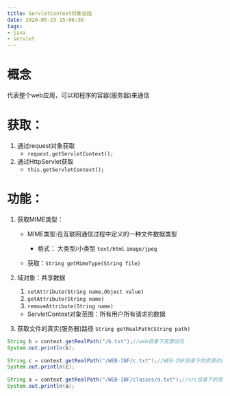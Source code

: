 ```yaml
---
title: ServletContext对象总结
date: 2020-05-23 15:06:36
tags:
- java
- servlet
---
```


# 概念
代表整个web应用，可以和程序的容器(服务器)来通信
# 获取：
1. 通过request对象获取
	- `request.getServletContext();`
2. 通过HttpServlet获取
	- `this.getServletContext();`
# 功能：
1. 获取MIME类型：
	* MIME类型:在互联网通信过程中定义的一种文件数据类型
		* 格式： 大类型/小类型   `text/html`		`image/jpeg`

	* 获取：`String getMimeType(String file) ` 
2. 域对象：共享数据
	1. `setAttribute(String name,Object value)`
	2. `getAttribute(String name)`
	3. `removeAttribute(String name)`

	* ServletContext对象范围：所有用户所有请求的数据
3. 获取文件的真实(服务器)路径 `String getRealPath(String path)`  
```java
String b = context.getRealPath("/b.txt");//web目录下资源访问
System.out.println(b);
	
String c = context.getRealPath("/WEB-INF/c.txt");//WEB-INF目录下的资源访问
System.out.println(c);
	
String a = context.getRealPath("/WEB-INF/classes/a.txt");//src目录下的资源访问
System.out.println(a);
```